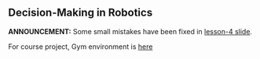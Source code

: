 ## Decision-Making in Robotics

**ANNOUNCEMENT:** Some small mistakes have been fixed in [lesson-4 slide](Lesson-4-term2_updated.pptx).

For course project, Gym environment is [here](https://www.gymlibrary.dev/index.html)
